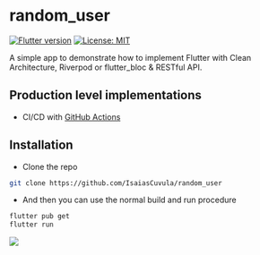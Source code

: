 # random_user
[![Flutter version](https://img.shields.io/badge/flutter-stable-blue?logo=flutter)](https://flutter.dev/docs/development/tools/sdk/releases)
[![License: MIT](https://img.shields.io/badge/license-MIT-purple.svg)](https://opensource.org/licenses/MIT)

A simple app to demonstrate how to implement Flutter with Clean Architecture, Riverpod or flutter_bloc & RESTful API.


## Production level implementations

- CI/CD with [GitHub Actions](https://github.com/features/actions)

## Installation
- Clone the repo
```sh
git clone https://github.com/IsaiasCuvula/random_user
```

- And then you can use the normal build and run procedure 
```sh
flutter pub get
flutter run
```

<img src="https://user-images.githubusercontent.com/68303716/233746169-053f5908-3382-4290-8cf9-ee825a5561bb.png"/>
